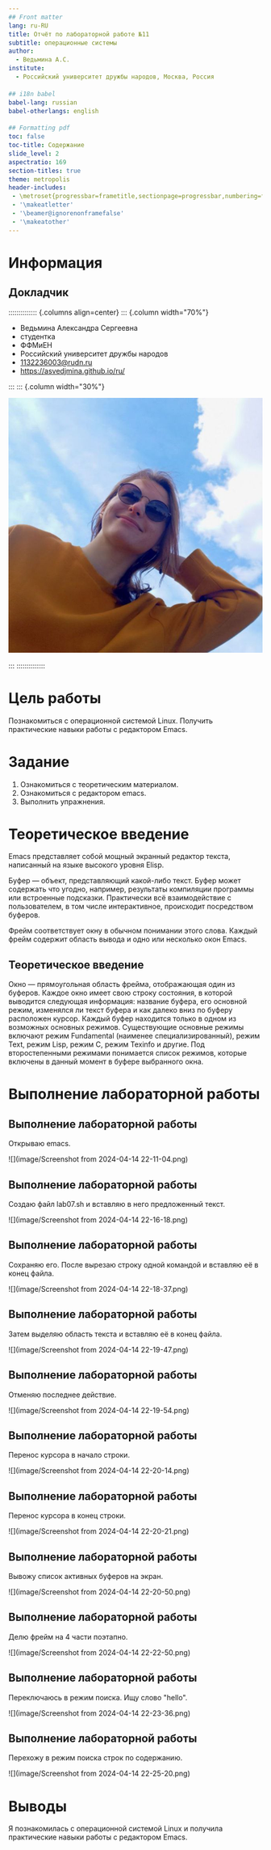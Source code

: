 ```yaml
---
## Front matter
lang: ru-RU
title: Отчёт по лабораторной работе №11
subtitle: операционные системы
author:
  - Ведьмина А.С.
institute:
  - Российский университет дружбы народов, Москва, Россия

## i18n babel
babel-lang: russian
babel-otherlangs: english

## Formatting pdf
toc: false
toc-title: Содержание
slide_level: 2
aspectratio: 169
section-titles: true
theme: metropolis
header-includes:
 - \metroset{progressbar=frametitle,sectionpage=progressbar,numbering=fraction}
 - '\makeatletter'
 - '\beamer@ignorenonframefalse'
 - '\makeatother'
---
```


# Информация

## Докладчик

:::::::::::::: {.columns align=center}
::: {.column width="70%"}

  * Ведьмина Александра Сергеевна
  * студентка
  * ФФМиЕН
  * Российский университет дружбы народов
  * [1132236003@rudn.ru](mailto:1132236003@rudn.ru)
  * <https://asvedjmina.github.io/ru/>

:::
::: {.column width="30%"}

![](./image/admin.jpg)

:::
::::::::::::::

# Цель работы

Познакомиться с операционной системой Linux. Получить практические навыки работы с редактором Emacs.

# Задание

1. Ознакомиться с теоретическим материалом.
2. Ознакомиться с редактором emacs.
3. Выполнить упражнения.

# Теоретическое введение

Emacs представляет собой мощный экранный редактор текста, написанный на языке
высокого уровня Elisp.

Буфер — объект, представляющий какой-либо текст.
Буфер может содержать что угодно, например, результаты компиляции программы
или встроенные подсказки. Практически всё взаимодействие с пользователем, в том
числе интерактивное, происходит посредством буферов.

Фрейм соответствует окну в обычном понимании этого слова. Каждый
фрейм содержит область вывода и одно или несколько окон Emacs.

## Теоретическое введение

Окно — прямоугольная область фрейма, отображающая один из буферов.
Каждое окно имеет свою строку состояния, в которой выводится следующая информация: название буфера, его основной режим, изменялся ли текст буфера и как далеко вниз
по буферу расположен курсор. Каждый буфер находится только в одном из возможных
основных режимов. Существующие основные режимы включают режим Fundamental
(наименее специализированный), режим Text, режим Lisp, режим С, режим Texinfo
и другие. Под второстепенными режимами понимается список режимов, которые включены в данный момент в буфере выбранного окна.

# Выполнение лабораторной работы

## Выполнение лабораторной работы

Открываю emacs.

![](image/Screenshot from 2024-04-14 22-11-04.png)

## Выполнение лабораторной работы

Создаю файл lab07.sh и вставляю в него предложенный текст.

![](image/Screenshot from 2024-04-14 22-16-18.png)

## Выполнение лабораторной работы

Сохраняю его. После вырезаю строку одной командой и вставляю её в конец файла.

![](image/Screenshot from 2024-04-14 22-18-37.png)

## Выполнение лабораторной работы

Затем выделяю область текста и вставляю её в конец файла.

![](image/Screenshot from 2024-04-14 22-19-47.png)

## Выполнение лабораторной работы

Отменяю последнее действие.

![](image/Screenshot from 2024-04-14 22-19-54.png)

## Выполнение лабораторной работы

Перенос курсора в начало строки.

![](image/Screenshot from 2024-04-14 22-20-14.png)

## Выполнение лабораторной работы

Перенос курсора в конец строки.

![](image/Screenshot from 2024-04-14 22-20-21.png)

## Выполнение лабораторной работы

Вывожу список активных буферов на экран.

![](image/Screenshot from 2024-04-14 22-20-50.png)

## Выполнение лабораторной работы

Делю фрейм на 4 части поэтапно.

![](image/Screenshot from 2024-04-14 22-22-50.png)

## Выполнение лабораторной работы

Переключаюсь в режим поиска. Ищу слово "hello".

![](image/Screenshot from 2024-04-14 22-23-36.png)

## Выполнение лабораторной работы

Перехожу в режим поиска строк по содержанию.

![](image/Screenshot from 2024-04-14 22-25-20.png)

# Выводы

Я познакомилась с операционной системой Linux и получила практические навыки работы с редактором Emacs.

